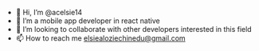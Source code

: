 - 👋 Hi, I’m @acelsie14
- 👀 I’m a mobile app developer in react native
- 💞️ I’m looking to collaborate with other developers interested in this field
- 📫 How to reach me elsiealoziechinedu@gmail.com 

<!---
acelsie14/acelsie14 is a ✨ special ✨ repository because its `README.md` (this file) appears on your GitHub profile.
You can click the Preview link to take a look at your changes.
--->
